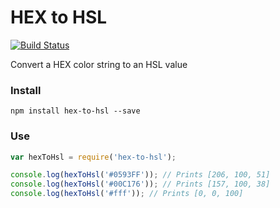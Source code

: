 
# HEX to HSL

[![Build Status](https://travis-ci.org/adriantoine/hex-to-hsl.svg?branch=master)](https://travis-ci.org/adriantoine/hex-to-hsl)

Convert a HEX color string to an HSL value

### Install

```console
npm install hex-to-hsl --save
```

### Use

```js
var hexToHsl = require('hex-to-hsl');

console.log(hexToHsl('#0593FF')); // Prints [206, 100, 51]
console.log(hexToHsl('#00C176')); // Prints [157, 100, 38]
console.log(hexToHsl('#fff')); // Prints [0, 0, 100]
```
